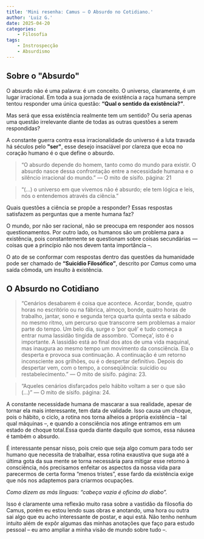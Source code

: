 ```yaml
---
title: 'Mini resenha: Camus – O Absurdo no Cotidiano.'
author: 'Luiz G.'
date: 2025-04-20
categories:
    - Filosofia
tags: 
    - Instrospecção
    - Absurdismo
---
```


## Sobre o "Absurdo"

O absurdo não é uma palavra: é um conceito.
O universo, claramente, é um lugar irracional. Em toda a sua jornada de existência a raça humana sempre tentou responder uma única questão: **“Qual o sentido da existência?”**.

Mas será que essa existência realmente tem um sentido? Ou seria apenas uma questão irrelevante diante de todas as outras questões a serem respondidas?

A constante guerra contra essa irracionalidade do universo é a luta travada há séculos pelo **"ser"**, esse desejo insaciável por clareza que ecoa no coração humano é o que define o absurdo. 

> “O absurdo depende do homem, tanto como do mundo para existir. O absurdo nasce dessa confrontação entre a necessidade humana e o silêncio irracional do mundo.”
— O mito de sísifo. página: 21

> “(…) o universo em que vivemos não é absurdo; ele tem lógica e leis, nós o entendemos através da ciência.”

Quais questões a ciência se propõe a responder? Essas respostas satisfazem as perguntas que a mente humana faz? 

O mundo, por não ser racional, não se preocupa em responder aos nossos questionamentos. Por outro lado, os humanos são um problema para a existência, pois constantemente se questionam sobre coisas secundárias — coisas que a princípio não nos devem tanta importância –.

O ato de se conformar com respostas dentro das questões da humanidade pode ser chamado de **“Suicídio Filosófico”**, descrito por *Camus* como uma saída cômoda, um insulto à existência.

## O Absurdo no Cotidiano

> “Cenários desabarem é coisa que acontece. Acordar, bonde, quatro horas no escritório ou na fábrica, almoço, bonde, quatro horas de trabalho, jantar, sono e segunda terça quarta quinta sexta e sábado no mesmo ritmo, um percurso que transcorre sem problemas a maior parte do tempo. Um belo dia, surge o ‘por quê’ e tudo começa a entrar numa lassidão tingida de assombro. ‘Começa’, isto é o importante. A lassidão está ao final dos atos de uma vida maquinal, mas inaugura ao mesmo tempo um movimento da consciência. Ela o desperta e provoca sua continuação. A continuação é um retorno inconsciente aos grilhões, ou é o despertar definitivo. Depois do despertar vem, com o tempo, a conseqüência: suicídio ou restabelecimento.”
— O mito de sísifo. página: 23.

> “Aqueles cenários disfarçados pelo hábito voltam a ser o que são (…)”
— O mito de sísifo. página: 24.

A constante necessidade humana de mascarar a sua realidade, apesar de tornar ela mais interessante, tem data de validade. Isso causa um choque, pois o hábito, o ciclo, a rotina nos torna alheios a própria existência – tal qual máquinas –, e quando a consciência nos atinge entramos em um estado de choque total.Essa queda diante daquilo que somos, essa náusea é também o absurdo.

É interessante pensar nisso, pois creio que seja algo comum para todo ser humano que necessita de trabalhar, essa rotina exaustiva que suga até a última gota da sua mente se torna necessária para mitigar esse retorno à consciência, nós precisamos enfeitar os aspectos da nossa vida para parecermos de certa forma “menos tristes”, esse fardo da existência exige que nós nos adaptemos para criarmos ocupações. 

*Como dizem as más línguas: “cabeça vazia é oficina do diabo”.*

Isso é claramente uma reflexão muito rasa sobre a vastidão da filosofia do Camus, porém eu estou lendo suas obras e anotando, uma hora ou outra sai algo que eu acho interessante de postar, e aqui está. Não tenho nenhum intuito além de expôr algumas das minhas anotações que faço para estudo pessoal – eu amo ampliar a minha visão de mundo sobre tudo –.
